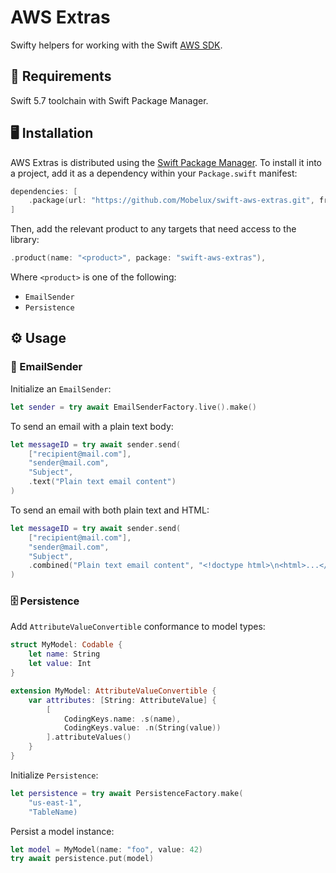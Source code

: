 # AWS Extras

Swifty helpers for working with the Swift [AWS SDK](https://github.com/awslabs/aws-sdk-swift).

## 📱 Requirements

Swift 5.7 toolchain with Swift Package Manager.

## 🖥 Installation

AWS Extras is distributed using the [Swift Package Manager](https://swift.org/package-manager). To install it into a project, add it as a dependency within your `Package.swift` manifest:

```swift
dependencies: [
    .package(url: "https://github.com/Mobelux/swift-aws-extras.git", from: "0.1.0")
]
```

Then, add the relevant product to any targets that need access to the library:

```swift
.product(name: "<product>", package: "swift-aws-extras"),
```

Where `<product>` is one of the following:

- `EmailSender`
- `Persistence`

## ⚙️ Usage

### 📧 EmailSender

Initialize an `EmailSender`:

```swift
let sender = try await EmailSenderFactory.live().make()
```

To send an email with a plain text body:

```swift
let messageID = try await sender.send(
    ["recipient@mail.com"],
    "sender@mail.com",
    "Subject",
    .text("Plain text email content")
)
```

To send an email with both plain text and HTML:

```swift
let messageID = try await sender.send(
    ["recipient@mail.com"],
    "sender@mail.com",
    "Subject",
    .combined("Plain text email content", "<!doctype html>\n<html>...</html>")
)
```

### 🗄️ Persistence

Add `AttributeValueConvertible` conformance to model types:

```swift
struct MyModel: Codable {
    let name: String
    let value: Int
}

extension MyModel: AttributeValueConvertible {
    var attributes: [String: AttributeValue] {
        [
            CodingKeys.name: .s(name),
            CodingKeys.value: .n(String(value))
        ].attributeValues()
    }
}
```

Initialize `Persistence`:

```swift
let persistence = try await PersistenceFactory.make(
    "us-east-1",
    "TableName)
```

Persist a model instance:

```swift
let model = MyModel(name: "foo", value: 42)
try await persistence.put(model)
```
